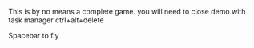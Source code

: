 This is by no means a complete game.
you will need to close demo with task manager ctrl+alt+delete

Spacebar to fly 
